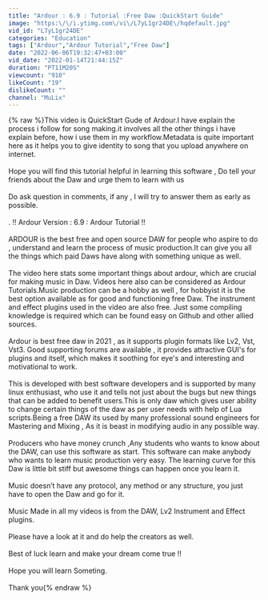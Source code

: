 ```yaml
---
title: "Ardour : 6.9 : Tutorial :Free Daw :QuickStart Guide"
image: "https:\/\/i.ytimg.com\/vi\/L7yL1gr24DE\/hqdefault.jpg"
vid_id: "L7yL1gr24DE"
categories: "Education"
tags: ["Ardour","Ardour Tutorial","Free Daw"]
date: "2022-06-06T19:32:47+03:00"
vid_date: "2022-01-14T21:44:15Z"
duration: "PT11M20S"
viewcount: "910"
likeCount: "19"
dislikeCount: ""
channel: "MuLix"
---
```

{% raw %}This video is QuickStart Gude of Ardour.I have explain the process i follow for song making.it involves all the other things i have explain before, how i use them in my workflow.Metadata is quite important here as it helps you to give identity to song that you upload anywhere on internet.<br /><br />Hope you will find this tutorial helpful in learning this software , Do tell your friends about the Daw and urge them to learn with us <br /><br />Do ask question in comments, if any , I will try to answer them as early as possible.<br /><br />. !! Ardour Version : 6.9 : Ardour Tutorial !!<br /><br />ARDOUR is the best free and open source DAW for people who aspire to do , understand and learn the process of music production.It can give you all the things which paid Daws have along with something unique as well.<br /><br />The video here stats some important things about ardour, which are crucial for making music in Daw. Videos here also can be considered as Ardour Tutorials.Music production can be a hobby as well , for hobbyist it is the best option available as for good and functioning free Daw. The instrument and effect plugins used in the video are also free. Just some compiling knowledge is required which can be found easy on Github and other allied sources.<br /><br />Ardour is best free daw in 2021 , as it supports plugin formats like Lv2, Vst, Vst3. Good supporting forums are available , it provides attractive GUI's for plugins and itself, which makes it soothing for eye's and interesting and motivational to work.<br /><br />This is developed with best software developers  and is supported by many linux enthusiast, who use it and tells not just about the bugs but new things that can be added to benefit users.This is only daw which gives user ability to change certain things of the daw as per user needs with help of Lua scripts.Being a free DAW its used by many professional sound engineers for Mastering and Mixing , As it is beast in modifying audio in any possible way.<br /><br />Producers who have money crunch ,Any students who wants to know about the DAW, can use this software as start. This software can make anybody who wants to learn music production very easy. The learning curve for this Daw is little bit stiff but awesome things can happen once you learn it. <br /><br />Music doesn’t have any protocol, any method or any structure, you just have to open the Daw and go for it. <br /><br />Music Made in all my videos is from the DAW, Lv2 Instrument and Effect plugins. <br /><br />Please have a look at it and do help the creators as well.<br /><br />Best of luck learn and make your dream come true !!<br /><br />Hope you will learn Someting.<br /><br />Thank you{% endraw %}
